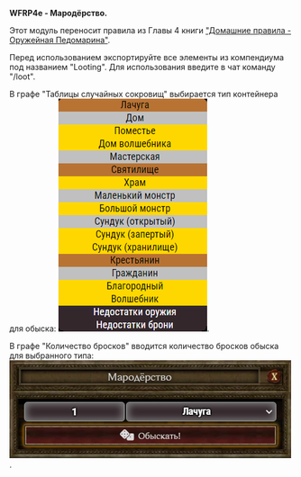 <b>WFRP4e - Мародёрство.</b>

Этот модуль переносит правила из Главы 4 книги ["Домашние правила - Оружейная Педомарина"](https://vk.com/wall-128186986_8896?ysclid=mbt657y8eg421782207).

Перед использованием экспортируйте все элементы из компендиума под названием "Looting".
Для использования введите в чат команду "/loot".

В графе "Таблицы случайных сокровищ" выбирается тип контейнера для обыска:
![Таблицы случайных сокровищ](https://raw.githubusercontent.com/nPocToI4eJI/wfrp4e-looting/refs/heads/main/example/2.png).

В графе "Количество бросков" вводится количество бросков обыска для выбранного типа:
![Окно броска](https://raw.githubusercontent.com/nPocToI4eJI/wfrp4e-looting/refs/heads/main/example/1.png).
